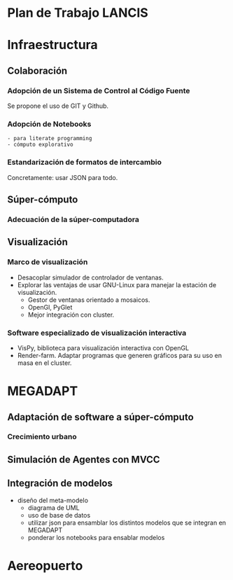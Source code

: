 # Plan de Trabajo LANCIS


# Infraestructura

## Colaboración

### Adopción de un Sistema de Control al Código Fuente
Se propone el uso de GIT y Github.

### Adopción de Notebooks
    - para literate programming
    - cómputo explorativo

### Estandarización de formatos de intercambio

Concretamente: usar JSON para todo.




## Súper-cómputo


### Adecuación de la súper-computadora




## Visualización

### Marco de visualización

- Desacoplar simulador de controlador de ventanas.
- Explorar las ventajas de usar GNU-Linux para manejar la estación de visualización.
  - Gestor de ventanas orientado a mosaicos.
  - OpenGl, PyGlet
  - Mejor integración con cluster.

### Software especializado de visualización interactiva

- VisPy, biblioteca para visualización interactiva con OpenGL
- Render-farm. Adaptar programas que generen gráficos para su uso en masa en el cluster.



# MEGADAPT

## Adaptación de software a súper-cómputo

### Crecimiento urbano



## Simulación de Agentes con MVCC


## Integración de modelos

- diseño del meta-modelo
  - diagrama de UML
  - uso de base de datos
  - utilizar json para ensamblar los distintos modelos que se integran en MEGADAPT
  - ponderar los notebooks para ensablar modelos




# Aereopuerto
